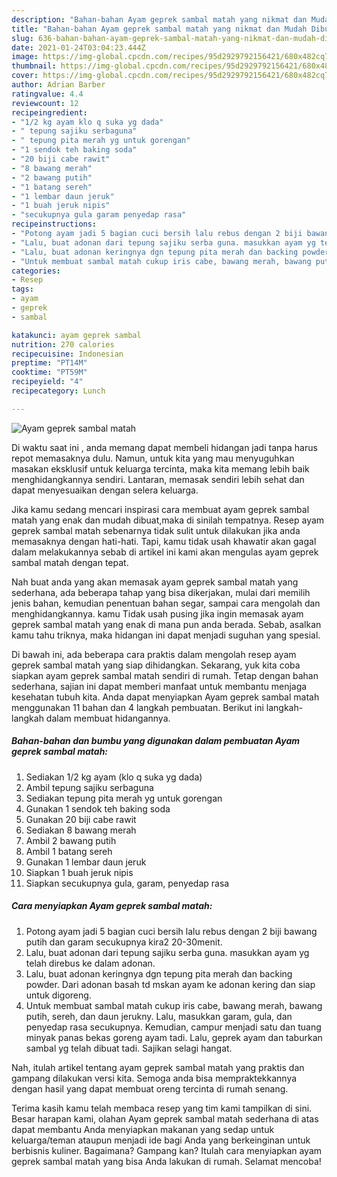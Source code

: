 ```yaml
---
description: "Bahan-bahan Ayam geprek sambal matah yang nikmat dan Mudah Dibuat"
title: "Bahan-bahan Ayam geprek sambal matah yang nikmat dan Mudah Dibuat"
slug: 636-bahan-bahan-ayam-geprek-sambal-matah-yang-nikmat-dan-mudah-dibuat
date: 2021-01-24T03:04:23.444Z
image: https://img-global.cpcdn.com/recipes/95d2929792156421/680x482cq70/ayam-geprek-sambal-matah-foto-resep-utama.jpg
thumbnail: https://img-global.cpcdn.com/recipes/95d2929792156421/680x482cq70/ayam-geprek-sambal-matah-foto-resep-utama.jpg
cover: https://img-global.cpcdn.com/recipes/95d2929792156421/680x482cq70/ayam-geprek-sambal-matah-foto-resep-utama.jpg
author: Adrian Barber
ratingvalue: 4.4
reviewcount: 12
recipeingredient:
- "1/2 kg ayam klo q suka yg dada"
- " tepung sajiku serbaguna"
- " tepung pita merah yg untuk gorengan"
- "1 sendok teh baking soda"
- "20 biji cabe rawit"
- "8 bawang merah"
- "2 bawang putih"
- "1 batang sereh"
- "1 lembar daun jeruk"
- "1 buah jeruk nipis"
- "secukupnya gula garam penyedap rasa"
recipeinstructions:
- "Potong ayam jadi 5 bagian cuci bersih lalu rebus dengan 2 biji bawang putih dan garam secukupnya kira2 20-30menit."
- "Lalu, buat adonan dari tepung sajiku serba guna. masukkan ayam yg telah direbus ke dalam adonan."
- "Lalu, buat adonan keringnya dgn tepung pita merah dan backing powder. Dari adonan basah td mskan ayam ke adonan kering dan siap untuk digoreng."
- "Untuk membuat sambal matah cukup iris cabe, bawang merah, bawang putih, sereh, dan daun jerukny. Lalu, masukkan garam, gula, dan penyedap rasa secukupnya. Kemudian, campur menjadi satu dan tuang minyak panas bekas goreng ayam tadi. Lalu, geprek ayam dan taburkan sambal yg telah dibuat tadi. Sajikan selagi hangat."
categories:
- Resep
tags:
- ayam
- geprek
- sambal

katakunci: ayam geprek sambal 
nutrition: 270 calories
recipecuisine: Indonesian
preptime: "PT14M"
cooktime: "PT59M"
recipeyield: "4"
recipecategory: Lunch

---
```



![Ayam geprek sambal matah](https://img-global.cpcdn.com/recipes/95d2929792156421/680x482cq70/ayam-geprek-sambal-matah-foto-resep-utama.jpg)

Di waktu  saat ini , anda memang dapat membeli hidangan jadi tanpa harus repot memasaknya dulu. Namun, untuk kita yang mau menyuguhkan masakan eksklusif untuk keluarga tercinta, maka kita memang lebih baik menghidangkannya sendiri. Lantaran, memasak sendiri lebih sehat dan dapat menyesuaikan dengan selera keluarga.

Jika kamu sedang mencari inspirasi cara membuat ayam geprek sambal matah yang enak dan mudah dibuat,maka di sinilah tempatnya. Resep ayam geprek sambal matah  sebenarnya tidak sulit untuk dilakukan jika anda memasaknya dengan hati-hati. Tapi, kamu tidak usah khawatir akan gagal dalam melakukannya 
sebab di artikel ini kami akan mengulas ayam geprek sambal matah dengan tepat.  



Nah buat anda yang akan memasak ayam geprek sambal matah yang sederhana, ada beberapa tahap yang bisa dikerjakan, mulai dari memilih jenis bahan, kemudian penentuan bahan segar, sampai cara mengolah dan menghidangkannya. kamu Tidak usah pusing jika ingin memasak ayam geprek sambal matah yang enak di mana pun anda berada. Sebab, asalkan kamu  tahu triknya, maka hidangan ini dapat menjadi suguhan yang spesial.

Di bawah ini, ada beberapa cara praktis  dalam mengolah resep ayam geprek sambal matah yang siap dihidangkan. Sekarang, yuk kita coba siapkan ayam geprek sambal matah sendiri di rumah. Tetap dengan bahan sederhana, sajian ini dapat memberi manfaat untuk membantu menjaga kesehatan tubuh kita. Anda dapat menyiapkan Ayam geprek sambal matah menggunakan 11 bahan dan 4 langkah pembuatan. Berikut ini langkah-langkah dalam membuat hidangannya.

<!--inarticleads1-->

##### Bahan-bahan dan bumbu yang digunakan dalam pembuatan Ayam geprek sambal matah:

1. Sediakan 1/2 kg ayam (klo q suka yg dada)
1. Ambil  tepung sajiku serbaguna
1. Sediakan  tepung pita merah yg untuk gorengan
1. Gunakan 1 sendok teh baking soda
1. Gunakan 20 biji cabe rawit
1. Sediakan 8 bawang merah
1. Ambil 2 bawang putih
1. Ambil 1 batang sereh
1. Gunakan 1 lembar daun jeruk
1. Siapkan 1 buah jeruk nipis
1. Siapkan secukupnya gula, garam, penyedap rasa




<!--inarticleads2-->

##### Cara menyiapkan Ayam geprek sambal matah:

1. Potong ayam jadi 5 bagian cuci bersih lalu rebus dengan 2 biji bawang putih dan garam secukupnya kira2 20-30menit.
1. Lalu, buat adonan dari tepung sajiku serba guna. masukkan ayam yg telah direbus ke dalam adonan.
1. Lalu, buat adonan keringnya dgn tepung pita merah dan backing powder. Dari adonan basah td mskan ayam ke adonan kering dan siap untuk digoreng.
1. Untuk membuat sambal matah cukup iris cabe, bawang merah, bawang putih, sereh, dan daun jerukny. Lalu, masukkan garam, gula, dan penyedap rasa secukupnya. Kemudian, campur menjadi satu dan tuang minyak panas bekas goreng ayam tadi. Lalu, geprek ayam dan taburkan sambal yg telah dibuat tadi. Sajikan selagi hangat.




Nah, itulah artikel tentang  ayam geprek sambal matah  yang praktis dan gampang dilakukan versi kita. Semoga anda bisa mempraktekkannya dengan hasil yang dapat membuat oreng tercinta di rumah senang. 

Terima kasih kamu telah membaca resep yang tim kami tampilkan di sini. Besar harapan kami, olahan  Ayam geprek sambal matah sederhana di atas dapat membantu Anda menyiapkan makanan yang sedap untuk keluarga/teman ataupun menjadi ide bagi Anda yang berkeinginan untuk berbisnis kuliner. Bagaimana? Gampang kan? Itulah cara menyiapkan ayam geprek sambal matah yang bisa Anda lakukan di rumah. Selamat mencoba!

